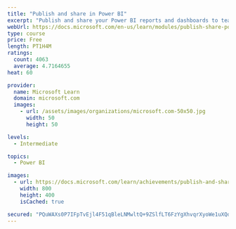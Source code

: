 ```yaml
---
title: "Publish and share in Power BI"
excerpt: "Publish and share your Power BI reports and dashboards to teammates in your organization or to everyone on the web."
webUrl: https://docs.microsoft.com/en-us/learn/modules/publish-share-power-bi/
type: course
price: Free
length: PT1H4M
ratings:
  count: 4063
  average: 4.7164655
heat: 60

provider:
  name: Microsoft Learn
  domain: microsoft.com
  images:
    - url: /assets/images/organizations/microsoft.com-50x50.jpg
      width: 50
      height: 50

levels:
  - Intermediate

topics:
  - Power BI

images:
  - url: https://docs.microsoft.com/learn/achievements/publish-and-share-with-power-bi-desktop-social.png
    width: 800
    height: 400
    isCached: true

secured: "PQuWAXs0P7IFpTvEjl4F51qBleLNMwltQ+9ZSlfLT6FzYgXhvqrXyoWe1uXQdXUv4DrfZERlnIZqUMD0QuNiAWJ3EyoP4Qlj0S6PDmZcS010k1ad77ST/6OTa8uXbZ/CaqqtvH5NRPxskUbME9eNhzD2+wTZDZV9WHgzmHEHf/CHMe1pbrXwbCSI0w5v31lnONBPo4laUzDRp3R5wuV2PKjcYWoiuT//RamuUDG39+VRhgCuiTtgnpgTRbGSbHSL5WS2SvDF16f8nOQSWhTqAtTjWK1ZSzPtXaSkkat/41RERusNfl3GiUpYtr6eIWD808DvYRuFs8d0OQo1uB8caY3Ev286Myx7K+GnXr0e+W9yssWtbaMeZJL9i+UddOTB/zdSqNsJXIL7CPsR+1lJlW95POo4zy/vUwS6BI18Xyk=;tFB8Ml0OmbF7lt0HFuuBlQ=="
---
```


